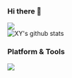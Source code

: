 ### Hi there 👋

<!--
**yx637718/yx637718** is a ✨ _special_ ✨ repository because its `README.md` (this file) appears on your GitHub profile.

Here are some ideas to get you started:

- 🔭 I’m currently working on ...
- 🌱 I’m currently learning ...
- 👯 I’m looking to collaborate on ...
- 🤔 I’m looking for help with ...
- 💬 Ask me about ...
- 📫 How to reach me: ...
- 😄 Pronouns: ...
- ⚡ Fun fact: ...
-->

![](http://antzuhl.cn:4000/get/@yx637718.readme)
<br>
![XY's github stats](https://github-readme-stats.vercel.app/api?username=yx637718&theme=solarized-light&show_icons=true)


### Platform & Tools
![](https://img.shields.io/badge/Windows-10-blue?style=flat&logo=Windows&logoColor=ffffff)
